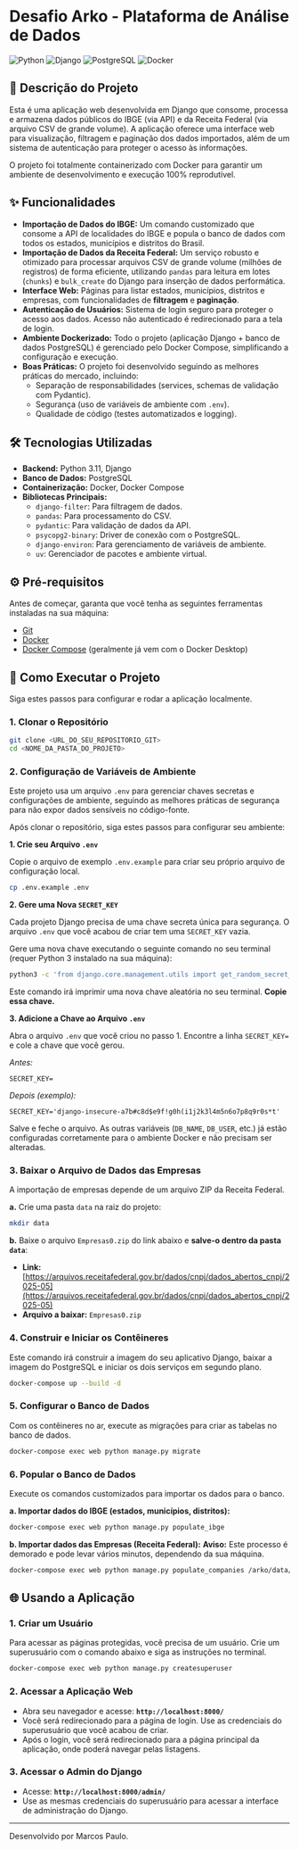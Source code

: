 # Desafio Arko - Plataforma de Análise de Dados

![Python](https://img.shields.io/badge/Python-3.11-3776AB?style=for-the-badge&logo=python)
![Django](https://img.shields.io/badge/Django-4.2-092E20?style=for-the-badge&logo=django)
![PostgreSQL](https://img.shields.io/badge/PostgreSQL-15-336791?style=for-the-badge&logo=postgresql)
![Docker](https://img.shields.io/badge/Docker-20.10-2496ED?style=for-the-badge&logo=docker)

## 📖 Descrição do Projeto

Esta é uma aplicação web desenvolvida em Django que consome, processa e armazena dados públicos do IBGE (via API) e da Receita Federal (via arquivo CSV de grande volume). A aplicação oferece uma interface web para visualização, filtragem e paginação dos dados importados, além de um sistema de autenticação para proteger o acesso às informações.

O projeto foi totalmente containerizado com Docker para garantir um ambiente de desenvolvimento e execução 100% reprodutível.

## ✨ Funcionalidades

* **Importação de Dados do IBGE:** Um comando customizado que consome a API de localidades do IBGE e popula o banco de dados com todos os estados, municípios e distritos do Brasil.
* **Importação de Dados da Receita Federal:** Um serviço robusto e otimizado para processar arquivos CSV de grande volume (milhões de registros) de forma eficiente, utilizando `pandas` para leitura em lotes (`chunks`) e `bulk_create` do Django para inserção de dados performática.
* **Interface Web:** Páginas para listar estados, municípios, distritos e empresas, com funcionalidades de **filtragem** e **paginação**.
* **Autenticação de Usuários:** Sistema de login seguro para proteger o acesso aos dados. Acesso não autenticado é redirecionado para a tela de login.
* **Ambiente Dockerizado:** Todo o projeto (aplicação Django + banco de dados PostgreSQL) é gerenciado pelo Docker Compose, simplificando a configuração e execução.
* **Boas Práticas:** O projeto foi desenvolvido seguindo as melhores práticas do mercado, incluindo:
    * Separação de responsabilidades (services, schemas de validação com Pydantic).
    * Segurança (uso de variáveis de ambiente com `.env`).
    * Qualidade de código (testes automatizados e logging).

## 🛠️ Tecnologias Utilizadas

* **Backend:** Python 3.11, Django
* **Banco de Dados:** PostgreSQL
* **Containerização:** Docker, Docker Compose
* **Bibliotecas Principais:**
    * `django-filter`: Para filtragem de dados.
    * `pandas`: Para processamento do CSV.
    * `pydantic`: Para validação de dados da API.
    * `psycopg2-binary`: Driver de conexão com o PostgreSQL.
    * `django-environ`: Para gerenciamento de variáveis de ambiente.
    * `uv`: Gerenciador de pacotes e ambiente virtual.

## ⚙️ Pré-requisitos

Antes de começar, garanta que você tenha as seguintes ferramentas instaladas na sua máquina:
* [Git](https://git-scm.com/)
* [Docker](https://www.docker.com/products/docker-desktop/)
* [Docker Compose](https://docs.docker.com/compose/install/) (geralmente já vem com o Docker Desktop)

## 🚀 Como Executar o Projeto

Siga estes passos para configurar e rodar a aplicação localmente.

### 1. Clonar o Repositório
```bash
git clone <URL_DO_SEU_REPOSITORIO_GIT>
cd <NOME_DA_PASTA_DO_PROJETO>
```

### 2. Configuração de Variáveis de Ambiente

Este projeto usa um arquivo `.env` para gerenciar chaves secretas e configurações de ambiente, seguindo as melhores práticas de segurança para não expor dados sensíveis no código-fonte.

Após clonar o repositório, siga estes passos para configurar seu ambiente:

**1. Crie seu Arquivo `.env`**

Copie o arquivo de exemplo `.env.example` para criar seu próprio arquivo de configuração local.

```bash
cp .env.example .env
```

**2. Gere uma Nova `SECRET_KEY`**

Cada projeto Django precisa de uma chave secreta única para segurança. O arquivo `.env` que você acabou de criar tem uma `SECRET_KEY` vazia.

Gere uma nova chave executando o seguinte comando no seu terminal (requer Python 3 instalado na sua máquina):

```bash
python3 -c 'from django.core.management.utils import get_random_secret_key; print(get_random_secret_key())'
```

Este comando irá imprimir uma nova chave aleatória no seu terminal. **Copie essa chave.**

**3. Adicione a Chave ao Arquivo `.env`**

Abra o arquivo `.env` que você criou no passo 1. Encontre a linha `SECRET_KEY=` e cole a chave que você gerou.

*Antes:*
```
SECRET_KEY=
```

*Depois (exemplo):*
```
SECRET_KEY='django-insecure-a7b#c8d$e9f!g0h(i1j2k3l4m5n6o7p8q9r0s*t'
```
Salve e feche o arquivo. As outras variáveis (`DB_NAME`, `DB_USER`, etc.) já estão configuradas corretamente para o ambiente Docker e não precisam ser alteradas.


### 3. Baixar o Arquivo de Dados das Empresas
A importação de empresas depende de um arquivo ZIP da Receita Federal.

**a.** Crie uma pasta `data` na raiz do projeto:
```bash
mkdir data
```

**b.** Baixe o arquivo `Empresas0.zip` do link abaixo e **salve-o dentro da pasta `data`**:
* **Link:** [https://arquivos.receitafederal.gov.br/dados/cnpj/dados_abertos_cnpj/2025-05](https://arquivos.receitafederal.gov.br/dados/cnpj/dados_abertos_cnpj/2025-05)
* **Arquivo a baixar:** `Empresas0.zip`

### 4. Construir e Iniciar os Contêineres
Este comando irá construir a imagem do seu aplicativo Django, baixar a imagem do PostgreSQL e iniciar os dois serviços em segundo plano.

```bash
docker-compose up --build -d
```

### 5. Configurar o Banco de Dados
Com os contêineres no ar, execute as migrações para criar as tabelas no banco de dados.

```bash
docker-compose exec web python manage.py migrate
```

### 6. Popular o Banco de Dados
Execute os comandos customizados para importar os dados para o banco.

**a. Importar dados do IBGE (estados, municípios, distritos):**
```bash
docker-compose exec web python manage.py populate_ibge
```

**b. Importar dados das Empresas (Receita Federal):**
**Aviso:** Este processo é demorado e pode levar vários minutos, dependendo da sua máquina.
```bash
docker-compose exec web python manage.py populate_companies /arko/data/Empresas0.zip
```

## 🌐 Usando a Aplicação

### 1. Criar um Usuário
Para acessar as páginas protegidas, você precisa de um usuário. Crie um superusuário com o comando abaixo e siga as instruções no terminal.

```bash
docker-compose exec web python manage.py createsuperuser
```

### 2. Acessar a Aplicação Web
* Abra seu navegador e acesse: **`http://localhost:8000/`**
* Você será redirecionado para a página de login. Use as credenciais do superusuário que você acabou de criar.
* Após o login, você será redirecionado para a página principal da aplicação, onde poderá navegar pelas listagens.

### 3. Acessar o Admin do Django
* Acesse: **`http://localhost:8000/admin/`**
* Use as mesmas credenciais do superusuário para acessar a interface de administração do Django.

---
Desenvolvido por Marcos Paulo.